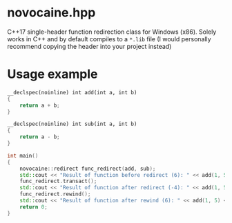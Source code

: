 # novocaine.hpp
C++17 single-header function redirection class for Windows (x86). Solely works in C++ and by default compiles to a `*.lib` file (I would personally recommend copying the header into your project instead)
# Usage example
```cpp
__declspec(noinline) int add(int a, int b)
{
	return a + b;
}

__declspec(noinline) int sub(int a, int b)
{
	return a - b;
}

int main()
{
	novocaine::redirect func_redirect(add, sub);
	std::cout << "Result of function before redirect (6): " << add(1, 5) << std::endl;
	func_redirect.transact();
	std::cout << "Result of function after redirect (-4): " << add(1, 5) << std::endl;
	func_redirect.rewind();
	std::cout << "Result of function after rewind (6): " << add(1, 5) << std::endl;
	return 0;
}
```
